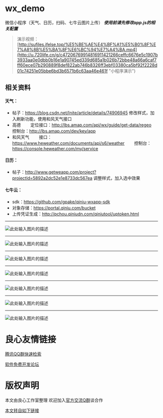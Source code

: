 # wx_demo
微信小程序（天气、日历，扫码、七牛云图片上传）
***使用前请先修改app.js的相关配置***
> 演示视频：
[http://sufiles.ifelse.top/%E5%BE%AE%E4%BF%A1%E5%B0%8F%E7%A8%8B%E5%BA%8F%E6%BC%94%E7%A4%BA.mp4](http://u.720life.cn/g/c47206769914816911421266ceffc6676e5c1907b3933aa0e0dbb0b16e1a90745ed339d685a1b026b72bbe48a66a6caf7ff60ece07b290889f8def822ab746b8326ff3ebf03380ca5bf92f2228d01c74251e05bbe6bd3b6571b6c63aa46e461f "小程序演示")


## 相关资料
#### 天气：
- 帖子：https://blog.csdn.net/Inite/article/details/74906945 
 	修改样式，加入刷新功能，使用和风天气接口
- 高德 
　　定位接口：http://lbs.amap.com/api/wx/guide/get-data/regeo 
　　控制台：http://lbs.amap.com/dev/key/app 
- 和风天气 
　　接口：https://www.heweather.com/documents/api/s6/weather 
　　控制台：https://console.heweather.com/my/service 

#### 日历：
- 帖子：http://www.getweapp.com/project?projectId=5892a2dc52e1e8733dc567ea 
	调整样式，加入选中效果
	
	
#### 七牛云：
- sdk：https://github.com/gpake/qiniu-wxapp-sdk
- 对象存储：https://portal.qiniu.com/bucket
- 上传凭证生成：http://pchou.qiniudn.com/qiniutool/uptoken.html
	
----------


![此处输入图片的描述][1]  
***
![此处输入图片的描述][2]    
***
![此处输入图片的描述][3]  
***
![此处输入图片的描述][4]  
***
![此处输入图片的描述][5]  
***
![此处输入图片的描述][6]  
***
![此处输入图片的描述][7]

[1]: http://sufiles.ifelse.top/wx_preview_1.jpg
[2]: http://sufiles.ifelse.top/wx_preview_2.jpg
[3]: http://sufiles.ifelse.top/wx_preview_3.jpg
[4]: http://sufiles.ifelse.top/wx_preview_4.jpg
[5]: http://sufiles.ifelse.top/wx_preview_5.jpg
[6]: http://sufiles.ifelse.top/wx_preview_6.jpg
[7]: http://sufiles.ifelse.top/wx_preview_7.jpg



 # 良心友情链接

[腾讯QQ群快速检索](http://u.720life.cn/s/8cf73f7c)

[软件免费开发论坛](http://u.720life.cn/s/bbb01dc0)

# 版权声明 

本文由良心工作室整理 欢迎加入[官方交流Q群](https://u.720life.cn/s/f2316816)谈合作

[本文转自如下链接](http://u.720life.cn/g/2e71d0f0a5c601172267ba20d3a43c6ee3f0d5ad91eb32131ad3585bc6db54f9c0d83e4c66aebefda606e96070da1fb63cea54630acf0db324cb1e272c152388)